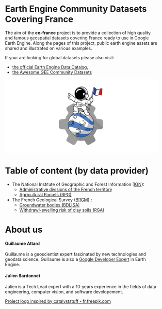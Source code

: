 # Earth Engine Community Datasets Covering France

The aim of the **ee-france** project is to provide a collection of high quality and famous geospatial datasets covering France ready to use in Google Earth Engine. Along the pages of this project, public earth engine assets are shared and illustrated on various examples.

If your are looking for global datasets please also visit:

 - [the official Earth Engine Data Catalog](https://developers.google.com/earth-engine/datasets/catalog),
 - [the Awesome GEE Community Datasets](https://samapriya.github.io/awesome-gee-community-datasets/)

 ![logo-projet](/assets/images/logo-ee-france.png)

# Table of content (by data provider)

- The National Institute of Geographic and Forest Information ([IGN](https://www.ign.fr/)):
    - [Administrative divisions of the French territory](https://geodatafr.github.io/administrative/ADMIN_EXPRESS_Administrative_boundaries/)
    - [Agricultural Parcels (RPG)](https://geodatafr.github.io/agriculture/RPG_Agricultural-parcels/)
- The French Geological Survey ([BRGM](https://www.brgm.fr/en)) :
    - [Groundwater bodies (BDLISA)](https://geodatafr.github.io/hydrology/BDLISA_Groundwater-bodies/)
    - [Withdrawl-swelling risk of clay soils (RGA)](https://geodatafr.github.io/georisks/RGA_Withdrawl-swelling_risk_of_clay_soils/)


# About us

#### Guillaume Attard
 Guillaume is a geoscientist expert fascinated by new technologies and geodata science. Guillaume is also a [Google Developer Expert](https://developers.google.com/community/experts/directory) in Earth Engine.

#### Julien Bardonnet
Julien is a Tech Lead expert with a 10-years experience in the fields of data engineering, computer vision, and software developement.


<a href="https://fr.freepik.com/vecteurs/astronaute-mignon">Project logo inspired by catalyststuff - fr.freepik.com</a>
